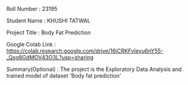 Roll Number       :   23195

Student Name      :  KHUSHI TATWAL

Project Title     :   Body Fat Prediction

Google Colab Link :   https://colab.research.google.com/drive/16iCRKFvIeyu6nY55-_Qsg8GdMOV43O3L?usp=sharing

Summary(Optional) :   The project is the Exploratory Data Analysis and trained model of dataset 'Body fat prediction'

